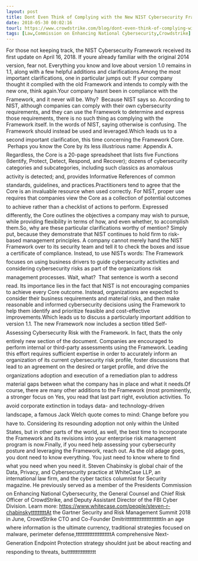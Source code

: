 ```yaml
---
layout: post
title: Dont Even Think of Complying with the New NIST Cybersecurity Framework!
date: 2018-05-30 00:02:16
tourl: https://www.crowdstrike.com/blog/dont-even-think-of-complying-with-the-new-nist-cybersecurity-framework/
tags: [Law,Commission on Enhancing National Cybersecurity,Crowdstrike]
---
```

For those not keeping track, the NIST Cybersecurity Framework received its first update on April 16, 2018. If youre already familiar with the original 2014 version, fear not. Everything you know and love about version 1.0 remains in 1.1, along with a few helpful additions and clarifications.Among the most important clarifications, one in particular jumps out: If your company thought it complied with the old Framework and intends to comply with the new one, think again.Your company hasnt been in compliance with the Framework, and it never will be. Why?  Because NIST says so. According to NIST, although companies can comply with their own cybersecurity requirements, and they can use the Framework to determine and express those requirements, there is no such thing as complying with the Framework itself. In the words of NIST, saying otherwise is confusing. The Framework should instead be used and leveraged.Which leads us to a second important clarification, this time concerning the Framework Core.  Perhaps you know the Core by its less illustrious name: Appendix A. Regardless, the Core is a 20-page spreadsheet that lists five Functions (Identify, Protect, Detect, Respond, and Recover); dozens of cybersecurity categories and subcategories, including such classics as anomalous activity is detected; and, provides Informative References of common standards, guidelines, and practices.Practitioners tend to agree that the Core is an invaluable resource when used correctly. For NIST, proper use requires that companies view the Core as a collection of potential outcomes to achieve rather than a checklist of actions to perform. Expressed differently, the Core outlines the objectives a company may wish to pursue, while providing flexibility in terms of how, and even whether, to accomplish them.So, why are these particular clarifications worthy of mention? Simply put, because they demonstrate that NIST continues to hold firm to risk-based management principles. A company cannot merely hand the NIST Framework over to its security team and tell it to check the boxes and issue a certificate of compliance. Instead, to use NISTs words: The Framework focuses on using business drivers to guide cybersecurity activities and considering cybersecurity risks as part of the organizations risk management processes. Wait, what?  That sentence is worth a second read. Its importance lies in the fact that NIST is not encouraging companies to achieve every Core outcome. Instead, organizations are expected to consider their business requirements and material risks, and then make reasonable and informed cybersecurity decisions using the Framework to help them identify and prioritize feasible and cost-effective improvements.Which leads us to discuss a particularly important addition to version 1.1. The new Framework now includes a section titled Self-Assessing Cybersecurity Risk with the Framework. In fact, thats the only entirely new section of the document. Companies are encouraged to perform internal or third-party assessments using the Framework. Leading this effort requires sufficient expertise in order to accurately inform an organization of its current cybersecurity risk profile, foster discussions that lead to an agreement on the desired or target profile, and drive the organizations adoption and execution of a remediation plan to address material gaps between what the company has in place and what it needs.Of course, there are many other additions to the Framework (most prominently, a stronger focus on Yes, you read that last part right, evolution activities. To avoid corporate extinction in todays data- and technology-driven landscape, a famous Jack Welch quote comes to mind: Change before you have to. Considering its resounding adoption not only within the United States, but in other parts of the world, as well, the best time to incorporate the Framework and its revisions into your enterprise risk management program is now.Finally, if you need help assessing your cybersecurity posture and leveraging the Framework, reach out. As the old adage goes, you dont need to know everything. You just need to know where to find what you need when you need it. Steven Chabinsky is global chair of the Data, Privacy, and Cybersecurity practice at WhiteCase LLP, an international law firm, and the cyber tactics columnist for Security magazine. He previously served as a member of the Presidents Commission on Enhancing National Cybersecurity, the General Counsel and Chief Risk Officer of CrowdStrike, and Deputy Assistant Director of the FBI Cyber Division. Learn more: https://www.whitecase.com/people/steven-r-chabinskytttttttttAt the Gartner Security and Risk Management Summit 2018 in June, CrowdStrike CTO and Co-Founder DmitritttttttttttttttttttttIn an age where information is the ultimate currency, traditional strategies focused on malware, perimeter defense,tttttttttttttttttttttA comprehensive Next-Generation Endpoint Protection strategy shouldnt just be about reacting and responding to threats, buttttttttttttttttt